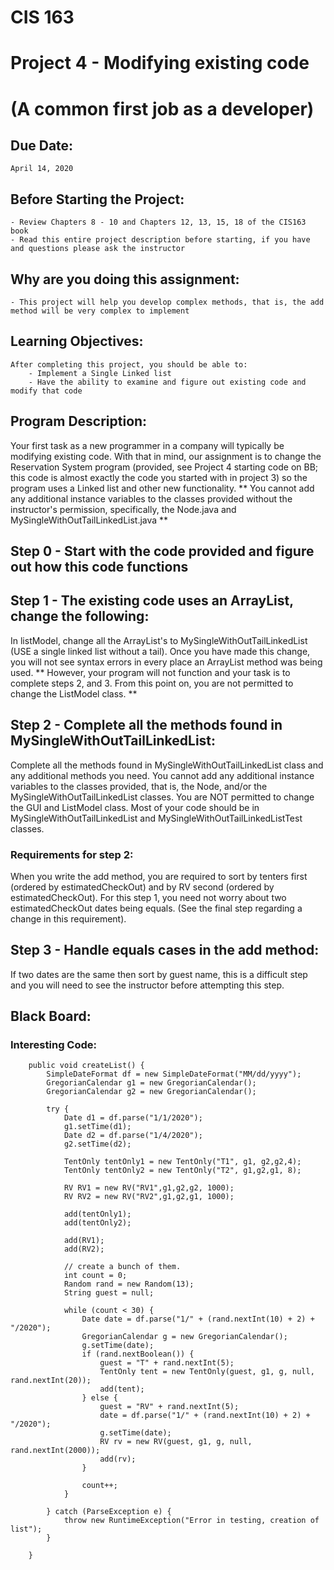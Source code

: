 # CIS 163
# Project 4 - Modifying existing code
# (A common first job as a developer)



## Due Date:
    April 14, 2020



## Before Starting the Project:
    - Review Chapters 8 - 10 and Chapters 12, 13, 15, 18 of the CIS163 book
    - Read this entire project description before starting, if you have and questions please ask the instructor



## Why are you doing this assignment:
    - This project will help you develop complex methods, that is, the add method will be very complex to implement



## Learning Objectives:
    After completing this project, you should be able to:
        - Implement a Single Linked list
        - Have the ability to examine and figure out existing code and modify that code



## Program Description:
   Your first task as a new programmer in a company will typically be modifying existing code. With that in mind,
   our assignment is to change the Reservation System program (provided, see Project 4 starting code on BB; this code
   is almost exactly the code you started with in project 3) so the program uses a Linked list and other new
   functionality. ** You cannot add any additional instance variables to the classes provided without the instructor's
   permission, specifically, the Node.java and MySingleWithOutTailLinkedList.java **



## Step 0 - Start with the code provided and figure out how this code functions 


## Step 1 - The existing code uses an ArrayList, change the following:
   In listModel, change all the ArrayList's to MySingleWithOutTailLinkedList (USE a single linked list without a tail).
   Once you have made this change, you will not see syntax errors in every place an ArrayList method was being used.
   ** However, your program will not function and your task is to complete steps 2, and 3. From this point on, you are not
   permitted to change the ListModel class. **



## Step 2 - Complete all the methods found in MySingleWithOutTailLinkedList:
   Complete all the methods found in MySingleWithOutTailLinkedList class and any additional methods you need. You
   cannot add any additional instance variables to the classes provided, that is, the Node, and/or the
   MySingleWithOutTailLinkedList classes. You are NOT permitted to change the GUI and ListModel class. Most of your
   code should be in MySingleWithOutTailLinkedList and MySingleWithOutTailLinkedListTest classes.



### Requirements for step 2:
   When you write the add method, you are required to sort by tenters first (ordered by estimatedCheckOut) and by RV
   second (ordered by estimatedCheckOut). For this step 1, you need not worry about two estimatedCheckOut dates
   being equals. (See the final step regarding a change in this requirement).



## Step 3 - Handle equals cases in the add method:
   If two dates are the same then sort by guest name, this is a difficult step and you will need to see the instructor
   before attempting this step.



## Black Board:
   ### Interesting Code:

        public void createList() {
            SimpleDateFormat df = new SimpleDateFormat("MM/dd/yyyy");
            GregorianCalendar g1 = new GregorianCalendar();
            GregorianCalendar g2 = new GregorianCalendar();

            try {
                Date d1 = df.parse("1/1/2020");
                g1.setTime(d1);
                Date d2 = df.parse("1/4/2020");
                g2.setTime(d2);

                TentOnly tentOnly1 = new TentOnly("T1", g1, g2,g2,4);
                TentOnly tentOnly2 = new TentOnly("T2", g1,g2,g1, 8);

                RV RV1 = new RV("RV1",g1,g2,g2, 1000);
                RV RV2 = new RV("RV2",g1,g2,g1, 1000);

                add(tentOnly1);
                add(tentOnly2);

                add(RV1);
                add(RV2);

                // create a bunch of them.
                int count = 0;
                Random rand = new Random(13);
                String guest = null;

                while (count < 30) {
                    Date date = df.parse("1/" + (rand.nextInt(10) + 2) + "/2020");
                    GregorianCalendar g = new GregorianCalendar();
                    g.setTime(date);
                    if (rand.nextBoolean()) {
                        guest = "T" + rand.nextInt(5);
                        TentOnly tent = new TentOnly(guest, g1, g, null, rand.nextInt(20));
                        add(tent);
                    } else {
                        guest = "RV" + rand.nextInt(5);
                        date = df.parse("1/" + (rand.nextInt(10) + 2) + "/2020");
                        g.setTime(date);
                        RV rv = new RV(guest, g1, g, null, rand.nextInt(2000));
                        add(rv);
                    }

                    count++;
                }

            } catch (ParseException e) {
                throw new RuntimeException("Error in testing, creation of list");
            }

        }
